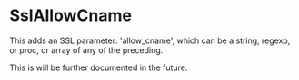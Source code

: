 # SslAllowCname

This adds an SSL parameter: 'allow_cname', which can be a string, regexp, or
proc, or array of any of the preceding.

This is will be further documented in the future.
